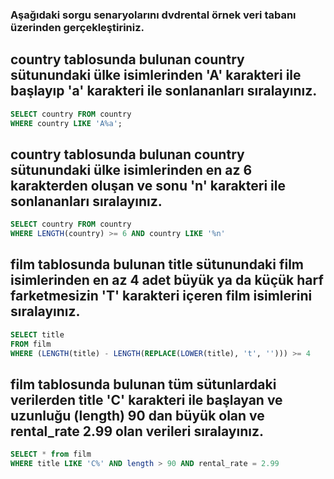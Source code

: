 ### Aşağıdaki sorgu senaryolarını dvdrental örnek veri tabanı üzerinden gerçekleştiriniz.

## country tablosunda bulunan country sütunundaki ülke isimlerinden 'A' karakteri ile başlayıp 'a' karakteri ile sonlananları sıralayınız.
``` sql
SELECT country FROM country
WHERE country LIKE 'A%a';
```

## country tablosunda bulunan country sütunundaki ülke isimlerinden en az 6 karakterden oluşan ve sonu 'n' karakteri ile sonlananları sıralayınız.
``` sql
SELECT country FROM country
WHERE LENGTH(country) >= 6 AND country LIKE '%n'
```

## film tablosunda bulunan title sütunundaki film isimlerinden en az 4 adet büyük ya da küçük harf farketmesizin 'T' karakteri içeren film isimlerini sıralayınız.
``` sql
SELECT title
FROM film
WHERE (LENGTH(title) - LENGTH(REPLACE(LOWER(title), 't', ''))) >= 4


```

## film tablosunda bulunan tüm sütunlardaki verilerden title 'C' karakteri ile başlayan ve uzunluğu (length) 90 dan büyük olan ve rental_rate 2.99 olan verileri sıralayınız.
``` sql
SELECT * from film
WHERE title LIKE 'C%' AND length > 90 AND rental_rate = 2.99

```
